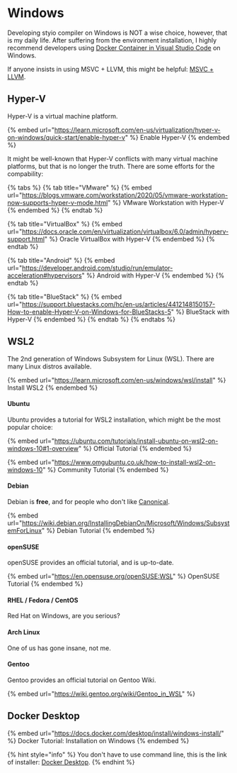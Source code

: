 # Windows

Developing styio compiler on Windows is NOT a wise choice, however, that is my daily life. After suffering from the environment installation, I highly recommend developers using [Docker Container in Visual Studio Code](https://code.visualstudio.com/docs/containers/overview) on Windows.&#x20;

If anyone insists in using MSVC + LLVM, this might be helpful: [MSVC + LLVM](../msvc.md).&#x20;

## Hyper-V

Hyper-V is a virtual machine platform.&#x20;

{% embed url="https://learn.microsoft.com/en-us/virtualization/hyper-v-on-windows/quick-start/enable-hyper-v" %}
Enable Hyper-V
{% endembed %}

It might be well-known that Hyper-V conflicts with many virtual machine platforms, but that is no longer the truth. There are some efforts for the compability:

{% tabs %}
{% tab title="VMware" %}
{% embed url="https://blogs.vmware.com/workstation/2020/05/vmware-workstation-now-supports-hyper-v-mode.html" %}
VMware Workstation with Hyper-V
{% endembed %}
{% endtab %}

{% tab title="VirtualBox" %}
{% embed url="https://docs.oracle.com/en/virtualization/virtualbox/6.0/admin/hyperv-support.html" %}
Oracle VirtualBox with Hyper-V
{% endembed %}
{% endtab %}

{% tab title="Android" %}
{% embed url="https://developer.android.com/studio/run/emulator-acceleration#hypervisors" %}
Android with Hyper-V
{% endembed %}
{% endtab %}

{% tab title="BlueStack" %}
{% embed url="https://support.bluestacks.com/hc/en-us/articles/4412148150157-How-to-enable-Hyper-V-on-Windows-for-BlueStacks-5" %}
BlueStack with Hyper-V
{% endembed %}
{% endtab %}
{% endtabs %}

## WSL2

The 2nd generation of Windows Subsystem for Linux (WSL). There are many Linux distros available.&#x20;

{% embed url="https://learn.microsoft.com/en-us/windows/wsl/install" %}
Install WSL2
{% endembed %}

#### Ubuntu

Ubuntu provides a tutorial for WSL2 installation, which might be the most popular choice:

{% embed url="https://ubuntu.com/tutorials/install-ubuntu-on-wsl2-on-windows-10#1-overview" %}
Official Tutorial
{% endembed %}

{% embed url="https://www.omgubuntu.co.uk/how-to-install-wsl2-on-windows-10" %}
Community Tutorial
{% endembed %}

#### Debian

Debian is **free**, and for people who don't like [Canonical](https://canonical.com/).

{% embed url="https://wiki.debian.org/InstallingDebianOn/Microsoft/Windows/SubsystemForLinux" %}
Debian Tutorial
{% endembed %}

#### openSUSE

openSUSE provides an official tutorial, and is up-to-date.

{% embed url="https://en.opensuse.org/openSUSE:WSL" %}
OpenSUSE Tutorial
{% endembed %}

#### RHEL / Fedora / CentOS

Red Hat on Windows, are you serious?&#x20;

#### Arch Linux

One of us has gone insane, not me.

#### Gentoo

Gentoo provides an official tutorial on Gentoo Wiki.

{% embed url="https://wiki.gentoo.org/wiki/Gentoo_in_WSL" %}

## Docker Desktop

{% embed url="https://docs.docker.com/desktop/install/windows-install/" %}
Docker Tutorial: Installation on Windows
{% endembed %}

{% hint style="info" %}
You don't have to use command line, this is the link of installer: [Docker Desktop](https://desktop.docker.com/win/main/amd64/Docker%20Desktop%20Installer.exe).
{% endhint %}

